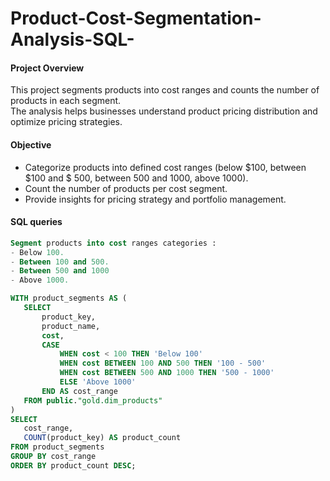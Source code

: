 # Product-Cost-Segmentation-Analysis-SQL-
#### Project Overview
This project segments products into cost ranges and counts the number of products in each segment.  
The analysis helps businesses understand product pricing distribution and optimize pricing strategies.
#### Objective
- Categorize products into defined cost ranges (below $100, between $100 and $ 500, between 500 and 1000, above 1000).
- Count the number of products per cost segment.
- Provide insights for pricing strategy and portfolio management.

#### SQL queries
 ```sql
 Segment products into cost ranges categories :
- Below 100.
- Between 100 and 500.
- Between 500 and 1000
- Above 1000.

WITH product_segments AS (
    SELECT 
        product_key,
        product_name,
        cost,
        CASE 
            WHEN cost < 100 THEN 'Below 100'
            WHEN cost BETWEEN 100 AND 500 THEN '100 - 500'
            WHEN cost BETWEEN 500 AND 1000 THEN '500 - 1000'
            ELSE 'Above 1000'
        END AS cost_range
    FROM public."gold.dim_products"
)
SELECT 
    cost_range,
    COUNT(product_key) AS product_count
FROM product_segments
GROUP BY cost_range
ORDER BY product_count DESC;

